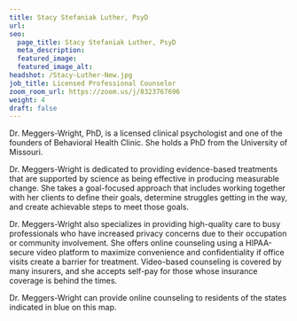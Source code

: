 ```yaml
---
title: Stacy Stefaniak Luther, PsyD
url: 
seo:
  page_title: Stacy Stefaniak Luther, PsyD
  meta_description: 
  featured_image: 
  featured_image_alt: 
headshot: /Stacy-Luther-New.jpg
job_title: Licensed Professional Counselor
zoom_room_url: https://zoom.us/j/8323767696
weight: 4
draft: false
---
```


Dr. Meggers-Wright, PhD, is a licensed clinical psychologist and one of the founders of Behavioral Health Clinic. She holds a PhD from the University of Missouri.

Dr. Meggers-Wright is dedicated to providing evidence-based treatments that are supported by science as being effective in producing measurable change. She takes a goal-focused approach that includes working together with her clients to define their goals, determine struggles getting in the way, and create achievable steps to meet those goals.

Dr. Meggers-Wright also specializes in providing high-quality care to busy professionals who have increased privacy concerns due to their occupation or community involvement. She offers online counseling using a HIPAA-secure video platform to maximize convenience and confidentiality if office visits create a barrier for treatment. Video-based counseling is covered by many insurers, and she accepts self-pay for those whose insurance coverage is behind the times.

Dr. Meggers-Wright can provide online counseling to residents of the states indicated in blue on this map.